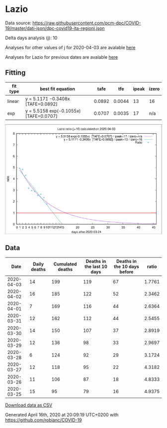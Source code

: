 # Lazio

Data source: https://raw.githubusercontent.com/pcm-dpc/COVID-19/master/dati-json/dpc-covid19-ita-regioni.json

Delta days analysis (j): 10

Analyses for other values of j for 2020-04-03 are avalable [here](../2020-04-03/README.md)

Analyses for Lazio for previous dates are avalable [here](../README.md)

## Fitting 
|fit type|best fit equation|tafe|tfe|ipeak|izero|
|-------|-----|--------|------|---|---|
|linear|y = 5.1171 -0.3408x  [TAFE=0.0892]|0.0892|0.0044|13|16|
|exp|y = 5.5158 exp(-0.1055x)  [TAFE=0.0707]|0.0707|0.0035|17|n/a|

![Plot](COVID-19_lazio_j10_2020-04-03.png)

## Data
|Date|Daily deaths|Cumulated deaths|Deaths in the last 10 days|Deaths in the 10 days before|ratio|
|----|----------|-----------|-------|--------------------|-----|
|2020-04-03|14|199|119|67|1.7761|
|2020-04-02|16|185|122|52|2.3462|
|2020-04-01|7|169|116|44|2.6364|
|2020-03-31|12|162|112|44|2.5455|
|2020-03-30|14|150|107|37|2.8919|
|2020-03-29|12|136|98|33|2.9697|
|2020-03-28|6|124|92|29|3.1724|
|2020-03-27|12|118|95|22|4.3182|
|2020-03-26|11|106|87|18|4.8333|
|2020-03-25|15|95|79|16|4.9375|

[Download data as CSV](COVID-19_lazio_j10_2020-04-03.csv)

Generated April 16th, 2020 at 20:09:19 UTC+0200 with https://github.com/robianc/COVID-19
